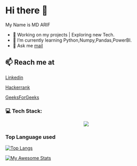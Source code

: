 # Hi there 👋
My Name is MD ARIF

<!-- 
**arifszl/arifszl** is a ✨ _special_ ✨ repository because its `README.md` (this file) appears on your GitHub profile. -->
<!-- 
Here are some ideas to get you started:

- 🔭 I’m currently working on ... My class work
- 🌱 I’m currently learning ...
- 👯 I’m looking to collaborate on ...
- 🤔 I’m looking for help with ...
- 💬 Ask me about ...
- 📫 How to reach me: ...
- 😄 Pronouns: ...
- ⚡ Fun fact: ...

 -->
- 🔭 Working on my projects | Exploring new Tech.
- 🌱 I’m currently learning Python,Numpy,Pandas,PowerBI.
- 💬 Ask me [mail](mailto:arif88058@gmail.com)

## 📫 Reach me at
[Linkedin](www.linkedin.com/in/md-arif-025377137)

[Hackerrank](https://www.hackerrank.com/arifszl) 

[GeeksForGeeks](https://auth.geeksforgeeks.org/user/arifszl)

 

<!-- ### My stats

![Arif's GitHub stats](https://github-readme-stats.vercel.app/api?username=arifszl)


![GitHub streak stats](https://github-readme-streak-stats.herokuapp.com/?user=arifszl)

<summary><b>📊 Github Contribution Graph</b></summary>
<p align="center"<a href="#"><img alt="Arif Activity Graph" src="https://activity-graph.herokuapp.com/graph?username=arifszl&bg_color=0D1117&color=e05397&line=e05397&point=FFFFFF&hide_border=true&" /></a></p>
 -->
 ### 💻 Tech Stack:
<p align="center">
  <a href="https://skillicons.dev">
    <img src="https://skillicons.dev/icons?i=react,javascript,nodejs,express,mongodb,mysql,postgres,firebase,html,css,tailwindcss,bootstrap,materialui,cpp,python,git,github&theme=dark" />
  </a>
</p>


 ### Top Language used

[![Top Langs](https://github-readme-stats.vercel.app/api/top-langs/?username=arifszl&hide_progress=true)](https://github.com/arifszl/github-readme-stats)

<!-- ### 📊 My Stats:
![](https://github-readme-stats.vercel.app/api?username=arifszl&theme=merko&hide_border=false&include_all_commits=false&count_private=false)<br/>
 -->
[![My Awesome Stats](https://awesome-github-stats.azurewebsites.net/user-stats/arifszl?cardType=github&theme=algolia&preferLogin=false)](https://git.io/awesome-stats-card)








